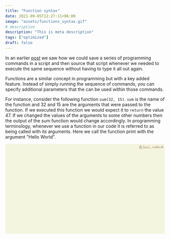 ```yaml
---
title: "Function syntax"
date: 2021-09-05T12:27:11+06:00
image: "assets/functions_syntax.gif"
# description
description: "This is meta description"
tags: ["optimized"]
draft: false
---
```

In an earlier [post](https://www.illustratedbytes.com/blog/series_intro_to_r/02-second_post/) we saw how we could save a series of programming commands in a script and then source that script whenever we needed to execute the same sequence without having to type it all out again.

Functions are a similar concept in programming but with a key added feature. Instead of simply running the sequence of commands, you can specify additional parameters that the can be used within those commands.

For instance, consider the following function `sum(32, 15)`. `sum` is the name of the function and 32 and 15 are the arguments that were passed to the function. If we executed this function we would expect it to `return` the value 47. If we changed the values of the arguments to some other numbers then the output of the sum function would change accordingly. In programming terminology, whenever we use a function in our code it is referred to as being called with its arguments. Here we call the function print with the argument "Hello World".

![](assets/functions_syntax.gif)<!-- -->